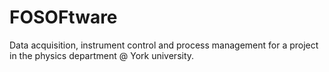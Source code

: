 # FOSOFtware
Data acquisition, instrument control and process management for a project in the physics department @ York university.
